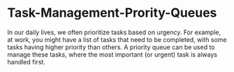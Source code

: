 # Task-Management-Prority-Queues
In our daily lives, we often prioritize tasks based on urgency. For example, at work, you might have a list of tasks that need to be completed, with some tasks having higher priority than others. A priority queue can be used to manage these tasks, where the most important (or urgent) task is always handled first.
